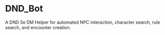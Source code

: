 # DND_Bot
A DND 5e DM Helper for automated NPC interaction, character search, rule search, and encounter creation. 
